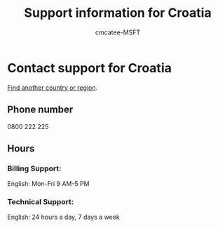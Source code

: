 ﻿---                                
title: Support information for Croatia
author: cmcatee-MSFT
f1.keywords:
- NOCSH
ms.author: cmcatee
manager: mnirkhe
audience: Admin
ms.topic: reference
ms.service: o365-administration
ms.collection: Adm_Support
localization_priority: Priority
description: Learn how to contact support for your country or region.
ROBOTS: NOINDEX, NOFOLLOW
---

# Contact support for Croatia

[Find another country or region](../contact-support-for-business-products.md).

## Phone number
0800 222 225

## Hours
### Billing Support:

English: Mon-Fri 9 AM-5 PM

### Technical Support:

English: 24 hours a day, 7 days a week